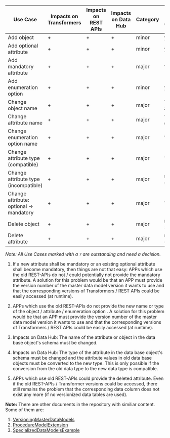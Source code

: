 
|Use Case|Impacts on Transformers|Impacts on REST APIs|Impacts on Data Hub | Category |Shall Be Allowed?|
|---|---|---|---|---|---|
|Add object|+|+|+|minor |yes|
|Add optional attribute|+|+|+| minor|yes|
|Add mandatory attribute|+|+|+| major |? (see 1.)|
|Add enumeration option|+|+|+|minor |yes|
|Change object name|+|+|+|major |? (see 2. and 3.)|
|Change attribute name|+|+|+|major |? (see 2. and 3.)|
|Change enumeration option name|+|+|+| major|? (see 2.)|
|Change attribute type (compatible)|+|+|+|major |? (see 4.)|
|Change attribute type (incompatible)|+|+|+|major |no (see 4.)|
|Change attribute: optional -> mandatory|+|+|+|major |? (see 1.)|
|Delete object|+|+|+|major |no (see 5.)|
|Delete attribute|+|+|+|major |no (see 5.)|

_Note: All Use Cases marked with a `?` are outstanding and need a decision._

1. If a new attribute shall be mandatory or an existing optional attribute shall become mandatory, then things are
not that easy: APPs which use the old REST-APIs do not / could potentially not provide the mandatory attribute. A
solution for this
problem would be that an APP must provide the version number of the master data model version it wants to use and that the
corresponding versions of Transformers / REST APIs could be easily accessed (at runtime).

2. APPs which use the old REST-APIs do not provide the new name or type of the object / attribute / enumeration option
. A solution for this problem
would be that an APP must provide the version number of the master data model version it wants to use and that the corresponding
versions of Transformers / REST APIs could be easily accessed (at runtime).

3. Impacts on Data Hub: The name of the attribute or object in the data base object's schema must be changed.

4. Impacts on Data Hub: The type of the attribute in the data base object's schema must be changed and
the attribute values in old data base objects must be converted to the new type. This is only possible if the
conversion from the old data type to the new data type is compatible.

5. APPs which use old REST-APIs could provide the deleted attribute. Even if the old REST-APIs / Transformer versions
could be accessed, there still remains the problem that the corresponding data column does not exist any more (if no versionized data tables are used).


**Note:** There are other documents in the repository with similiar content.
Some of them are:

1. [VersioningMasterDataModels](VersioningMasterDataModel.md)
2. [ProcedureModelExtension](https://github.com/openintegrationhub/Data-and-Domain-Models/blob/modelExtenstionProcedure/MasterDataModels/ProcedureModelExtension.md)
3. [SpecializedDataModelsExample](SpecializedDataModelsExample.md)
